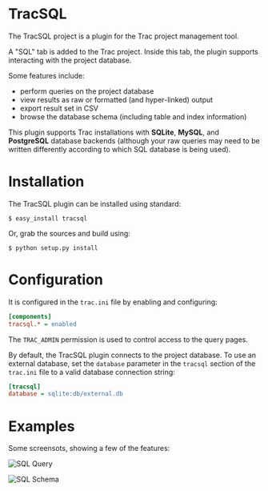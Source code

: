 # TracSQL

The TracSQL project is a plugin for the Trac project management tool.

A "SQL" tab is added to the Trac project.  Inside this tab, the plugin
supports interacting with the project database.

Some features include:

* perform queries on the project database
* view results as raw or formatted (and hyper-linked) output
* export result set in CSV
* browse the database schema (including table and index information)

This plugin supports Trac installations with **SQLite**, **MySQL**, and
**PostgreSQL** database backends (although your raw queries may need to be
written differently according to which SQL database is being used).


# Installation

The TracSQL plugin can be installed using standard:

```
$ easy_install tracsql
```

Or, grab the sources and build using:

```
$ python setup.py install
```

# Configuration

It is configured in the ``trac.ini`` file by enabling and configuring:

```ini
[components]
tracsql.* = enabled
```

The ``TRAC_ADMIN`` permission is used to control access to the query pages.

By default, the TracSQL plugin connects to the project database.  To use an
external database, set the ``database`` parameter in the ``tracsql`` section
of the ``trac.ini`` file to a valid database connection string:

```ini
[tracsql]
database = sqlite:db/external.db
```

# Examples

Some screensots, showing a few of the features:

![SQL Query](tracsql/raw/master/docs/sql-query.png)

![SQL Schema](tracsql/raw/master/docs/sql-schema.png)
